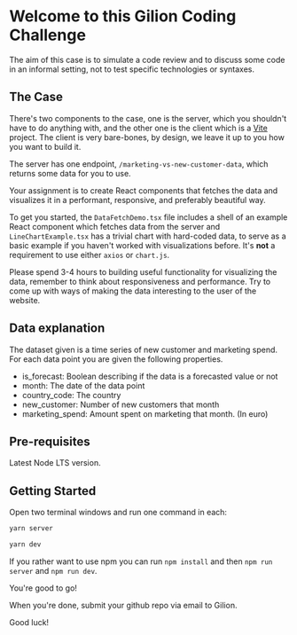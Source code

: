 # Welcome to this Gilion Coding Challenge

The aim of this case is to simulate a code review and to discuss some code in an informal setting, not to test specific technologies or syntaxes.

## The Case

There's two components to the case, one is the server, which you shouldn't have to do anything with, and the other one is the client which is a [Vite](https://vitejs.dev/) project. The client is very bare-bones, by design, we leave it up to you how you want to build it.

The server has one endpoint, `/marketing-vs-new-customer-data`, which returns some data for you to use.

Your assignment is to create React components that fetches the data and visualizes it in a performant, responsive, and preferably beautiful way.

To get you started, the `DataFetchDemo.tsx` file includes a shell of an example React component which fetches data from the server and
`LineChartExample.tsx` has a trivial chart with hard-coded data, to serve as a basic example if you haven't worked with visualizations before. It's **not** a requirement to use either `axios` or `chart.js`.

Please spend 3-4 hours to building useful functionality for visualizing the data, remember to think about responsiveness and performance. Try to come up with ways of making the data interesting to the user of the website.

## Data explanation

The dataset given is a time series of new customer and marketing spend. For each data point you are given the following properties.

- is_forecast: Boolean describing if the data is a forecasted value or not
- month: The date of the data point
- country_code: The country
- new_customer: Number of new customers that month
- marketing_spend: Amount spent on marketing that month. (In euro)

## Pre-requisites

Latest Node LTS version.

## Getting Started

Open two terminal windows and run one command in each:

```bash
yarn server
```

```bash
yarn dev
```

If you rather want to use npm you can run `npm install` and then `npm run server` and `npm run dev`.

You're good to go!

When you're done, submit your github repo via email to Gilion.

Good luck!
